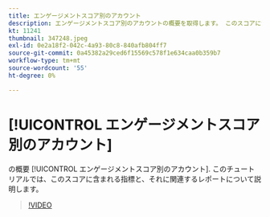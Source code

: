 ```yaml
---
title: エンゲージメントスコア別のアカウント
description: エンゲージメントスコア別のアカウントの概要を取得します。 このスコアに含まれる指標と、それに関連するレポートについて説明します。
kt: 11241
thumbnail: 347248.jpeg
exl-id: 0e2a18f2-042c-4a93-80c8-840afb804ff7
source-git-commit: 0a45382a29ced6f15569c578f1e634caa0b359b7
workflow-type: tm+mt
source-wordcount: '55'
ht-degree: 0%

---
```


# [!UICONTROL エンゲージメントスコア別のアカウント]

の概要 [!UICONTROL エンゲージメントスコア別のアカウント].  このチュートリアルでは、このスコアに含まれる指標と、それに関連するレポートについて説明します。

>[!VIDEO](https://video.tv.adobe.com/v/347248/?quality=12&learn=on)
